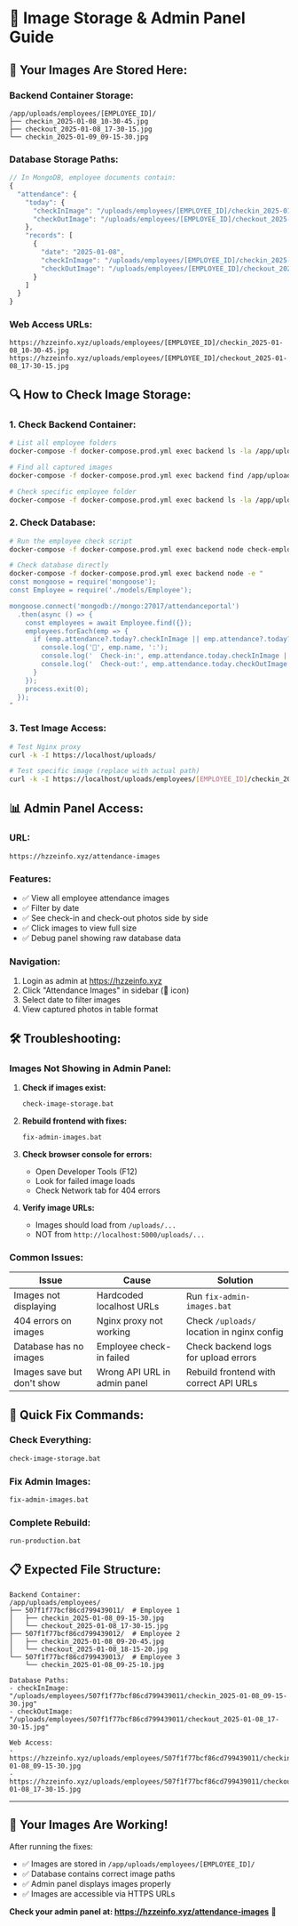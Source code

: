 # 📸 Image Storage & Admin Panel Guide

## 🎯 **Your Images Are Stored Here:**

### **Backend Container Storage:**
```
/app/uploads/employees/[EMPLOYEE_ID]/
├── checkin_2025-01-08_10-30-45.jpg
├── checkout_2025-01-08_17-30-15.jpg
└── checkin_2025-01-09_09-15-30.jpg
```

### **Database Storage Paths:**
```javascript
// In MongoDB, employee documents contain:
{
  "attendance": {
    "today": {
      "checkInImage": "/uploads/employees/[EMPLOYEE_ID]/checkin_2025-01-08_10-30-45.jpg",
      "checkOutImage": "/uploads/employees/[EMPLOYEE_ID]/checkout_2025-01-08_17-30-15.jpg"
    },
    "records": [
      {
        "date": "2025-01-08",
        "checkInImage": "/uploads/employees/[EMPLOYEE_ID]/checkin_2025-01-08_10-30-45.jpg",
        "checkOutImage": "/uploads/employees/[EMPLOYEE_ID]/checkout_2025-01-08_17-30-15.jpg"
      }
    ]
  }
}
```

### **Web Access URLs:**
```
https://hzzeinfo.xyz/uploads/employees/[EMPLOYEE_ID]/checkin_2025-01-08_10-30-45.jpg
https://hzzeinfo.xyz/uploads/employees/[EMPLOYEE_ID]/checkout_2025-01-08_17-30-15.jpg
```

## 🔍 **How to Check Image Storage:**

### **1. Check Backend Container:**
```bash
# List all employee folders
docker-compose -f docker-compose.prod.yml exec backend ls -la /app/uploads/employees/

# Find all captured images
docker-compose -f docker-compose.prod.yml exec backend find /app/uploads -type f -name "*.jpg"

# Check specific employee folder
docker-compose -f docker-compose.prod.yml exec backend ls -la /app/uploads/employees/[EMPLOYEE_ID]/
```

### **2. Check Database:**
```bash
# Run the employee check script
docker-compose -f docker-compose.prod.yml exec backend node check-employee.js

# Check database directly
docker-compose -f docker-compose.prod.yml exec backend node -e "
const mongoose = require('mongoose');
const Employee = require('./models/Employee');

mongoose.connect('mongodb://mongo:27017/attendanceportal')
  .then(async () => {
    const employees = await Employee.find({});
    employees.forEach(emp => {
      if (emp.attendance?.today?.checkInImage || emp.attendance?.today?.checkOutImage) {
        console.log('📸', emp.name, ':');
        console.log('  Check-in:', emp.attendance.today.checkInImage || 'None');
        console.log('  Check-out:', emp.attendance.today.checkOutImage || 'None');
      }
    });
    process.exit(0);
  });
"
```

### **3. Test Image Access:**
```bash
# Test Nginx proxy
curl -k -I https://localhost/uploads/

# Test specific image (replace with actual path)
curl -k -I https://localhost/uploads/employees/[EMPLOYEE_ID]/checkin_2025-01-08_10-30-45.jpg
```

## 📊 **Admin Panel Access:**

### **URL:**
```
https://hzzeinfo.xyz/attendance-images
```

### **Features:**
- ✅ View all employee attendance images
- ✅ Filter by date
- ✅ See check-in and check-out photos side by side
- ✅ Click images to view full size
- ✅ Debug panel showing raw database data

### **Navigation:**
1. Login as admin at https://hzzeinfo.xyz
2. Click "Attendance Images" in sidebar (📸 icon)
3. Select date to filter images
4. View captured photos in table format

## 🛠️ **Troubleshooting:**

### **Images Not Showing in Admin Panel:**

1. **Check if images exist:**
   ```bash
   check-image-storage.bat
   ```

2. **Rebuild frontend with fixes:**
   ```bash
   fix-admin-images.bat
   ```

3. **Check browser console for errors:**
   - Open Developer Tools (F12)
   - Look for failed image loads
   - Check Network tab for 404 errors

4. **Verify image URLs:**
   - Images should load from `/uploads/...`
   - NOT from `http://localhost:5000/uploads/...`

### **Common Issues:**

| Issue | Cause | Solution |
|-------|-------|----------|
| Images not displaying | Hardcoded localhost URLs | Run `fix-admin-images.bat` |
| 404 errors on images | Nginx proxy not working | Check `/uploads/` location in nginx config |
| Database has no images | Employee check-in failed | Check backend logs for upload errors |
| Images save but don't show | Wrong API URL in admin panel | Rebuild frontend with correct API URLs |

## 🎯 **Quick Fix Commands:**

### **Check Everything:**
```bash
check-image-storage.bat
```

### **Fix Admin Images:**
```bash
fix-admin-images.bat
```

### **Complete Rebuild:**
```bash
run-production.bat
```

## 📋 **Expected File Structure:**

```
Backend Container:
/app/uploads/employees/
├── 507f1f77bcf86cd799439011/  # Employee 1
│   ├── checkin_2025-01-08_09-15-30.jpg
│   └── checkout_2025-01-08_17-30-15.jpg
├── 507f1f77bcf86cd799439012/  # Employee 2
│   ├── checkin_2025-01-08_09-20-45.jpg
│   └── checkout_2025-01-08_18-15-20.jpg
└── 507f1f77bcf86cd799439013/  # Employee 3
    └── checkin_2025-01-08_09-25-10.jpg

Database Paths:
- checkInImage: "/uploads/employees/507f1f77bcf86cd799439011/checkin_2025-01-08_09-15-30.jpg"
- checkOutImage: "/uploads/employees/507f1f77bcf86cd799439011/checkout_2025-01-08_17-30-15.jpg"

Web Access:
- https://hzzeinfo.xyz/uploads/employees/507f1f77bcf86cd799439011/checkin_2025-01-08_09-15-30.jpg
- https://hzzeinfo.xyz/uploads/employees/507f1f77bcf86cd799439011/checkout_2025-01-08_17-30-15.jpg
```

---

## 🎉 **Your Images Are Working!**

After running the fixes:
- ✅ Images are stored in `/app/uploads/employees/[EMPLOYEE_ID]/`
- ✅ Database contains correct image paths
- ✅ Admin panel displays images properly
- ✅ Images are accessible via HTTPS URLs

**Check your admin panel at: https://hzzeinfo.xyz/attendance-images** 📸
